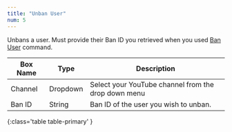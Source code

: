 ```yaml
---
title: "Unban User"
num: 5
---
```


Unbans a user. Must provide their Ban ID you retrieved when you used [Ban User](#banuser) command.

| Box Name | Type | Description | 
|-------|--------|--------|
|Channel|Dropdown|Select your YouTube channel from the drop down menu
|Ban ID| String | Ban ID of the user you wish to unban.
{:class='table table-primary' }











